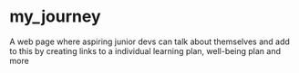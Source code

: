 # my_journey
A web page where aspiring junior devs can talk about themselves and add to this by creating links to a individual learning plan, well-being plan and more
